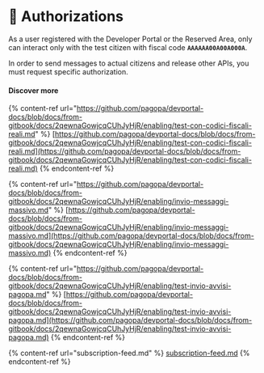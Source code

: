 # 🔑 Authorizations

As a user registered with the Developer Portal or the Reserved Area, only can interact only with the test citizen with fiscal code **`AAAAAA00A00A000A`**.

In order to send messages to actual citizens and release other APIs, you must request specific authorization.

#### Discover more

{% content-ref url="https://github.com/pagopa/devportal-docs/blob/docs/from-gitbook/docs/2qewnaGowjcqCUhJyHjR/enabling/test-con-codici-fiscali-reali.md" %}
[https://github.com/pagopa/devportal-docs/blob/docs/from-gitbook/docs/2qewnaGowjcqCUhJyHjR/enabling/test-con-codici-fiscali-reali.md](https://github.com/pagopa/devportal-docs/blob/docs/from-gitbook/docs/2qewnaGowjcqCUhJyHjR/enabling/test-con-codici-fiscali-reali.md)
{% endcontent-ref %}

{% content-ref url="https://github.com/pagopa/devportal-docs/blob/docs/from-gitbook/docs/2qewnaGowjcqCUhJyHjR/enabling/invio-messaggi-massivo.md" %}
[https://github.com/pagopa/devportal-docs/blob/docs/from-gitbook/docs/2qewnaGowjcqCUhJyHjR/enabling/invio-messaggi-massivo.md](https://github.com/pagopa/devportal-docs/blob/docs/from-gitbook/docs/2qewnaGowjcqCUhJyHjR/enabling/invio-messaggi-massivo.md)
{% endcontent-ref %}

{% content-ref url="https://github.com/pagopa/devportal-docs/blob/docs/from-gitbook/docs/2qewnaGowjcqCUhJyHjR/enabling/test-invio-avvisi-pagopa.md" %}
[https://github.com/pagopa/devportal-docs/blob/docs/from-gitbook/docs/2qewnaGowjcqCUhJyHjR/enabling/test-invio-avvisi-pagopa.md](https://github.com/pagopa/devportal-docs/blob/docs/from-gitbook/docs/2qewnaGowjcqCUhJyHjR/enabling/test-invio-avvisi-pagopa.md)
{% endcontent-ref %}

{% content-ref url="subscription-feed.md" %}
[subscription-feed.md](subscription-feed.md)
{% endcontent-ref %}
